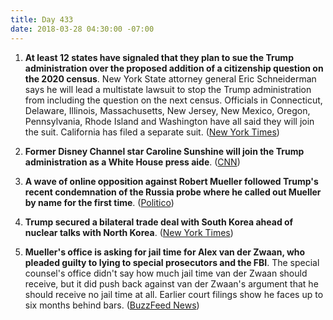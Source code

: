 ```yaml
---
title: Day 433
date: 2018-03-28 04:30:00 -07:00
---
```


1. **At least 12 states have signaled that they plan to sue the Trump administration over the proposed addition of a citizenship question on the 2020 census**. New York State attorney general Eric Schneiderman says he will lead a multistate lawsuit to stop the Trump administration from including the question on the next census. Officials in Connecticut, Delaware, Illinois, Massachusetts, New Jersey, New Mexico, Oregon, Pennsylvania, Rhode Island and Washington have all said they will join the suit. California has filed a separate suit. ([New York Times](https://www.nytimes.com/2018/03/27/us/census-citizenship-question.html))

2. **Former Disney Channel star Caroline Sunshine will join the Trump administration as a White House press aide**. ([CNN](https://www.cnn.com/2018/03/27/politics/caroline-sunshine-white-house/index.html))

3. **A wave of online opposition against Robert Mueller followed Trump's recent condemnation of the Russia probe where he called out Mueller by name for the first time**. ([Politico](https://www.politico.com/story/2018/03/28/trump-mueller-russia-probe-488695))

4. **Trump secured a bilateral trade deal with South Korea ahead of nuclear talks with North Korea**. ([New York Times](https://www.nytimes.com/2018/03/27/us/politics/trump-south-korea-trade-deal.html))

5. **Mueller's office is asking for jail time for Alex van der Zwaan, who pleaded guilty to lying to special prosecutors and the FBI**. The special counsel's office didn't say how much jail time van der Zwaan should receive, but it did push back against van der Zwaan's argument that he should receive no jail time at all. Earlier court filings show he faces up to six months behind bars. ([BuzzFeed News](https://www.buzzfeed.com/zoetillman/robert-mueller-van-der-zwaan?utm_term=.btl1D9QMNQ#.qnBJjQ2032))
